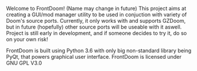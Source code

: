 Welcome to FrontDoom! (Name may change in future)
This project aims at creating a GUI/mod manager utility to be used in conjuction with variety of Doom's source ports. Currently, it only works with and supports GZDoom, but in future (hopefully) other source ports will be useable with it aswell.
Project is still early in development, and if someone decides to try it, do so on your own risk!

FrontDoom is built using Python 3.6 with only big non-standard library being PyQt, that powers graphical user interface.
FrontDoom is licensed under GNU GPL V3.0